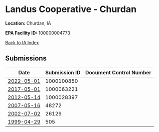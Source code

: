 # Landus Cooperative - Churdan

**Location:** Churdan, IA

**EPA Facility ID:** 100000004773

[Back to IA Index](../../index.md)

## Submissions

| Date | Submission ID | Document Control Number |
|------|--------------|-------------------------|
| [2022-05-01](submissions/1000100850.md) | 1000100850 |  |
| [2017-05-01](submissions/1000063221.md) | 1000063221 |  |
| [2012-05-14](submissions/1000028397.md) | 1000028397 |  |
| [2007-05-16](submissions/48272.md) | 48272 |  |
| [2002-07-02](submissions/26129.md) | 26129 |  |
| [1999-04-29](submissions/505.md) | 505 |  |
